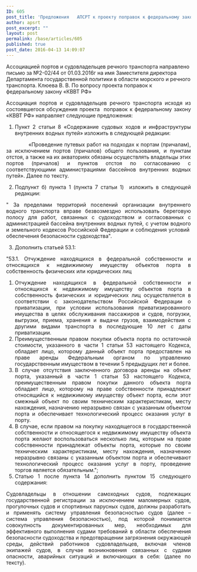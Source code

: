 ```yaml
---
ID: 605
post_title: 'Предложения   АПСРТ к проекту поправок к федеральному закону «КВВТ РФ»'
author: apsrt
post_excerpt: ""
layout: post
permalink: /base/articles/605
published: true
post_date: 2016-04-13 14:09:07
---
```

Ассоциацией портов и судовладельцев речного транспорта направлено письмо за №2-02/44 от 01.03.2016г на имя Заместителя директора Департамента государственной политики в области морского и речного транспорта. Клюева В. В. По вопросу проекта поправок к федеральному закону «КВВТ РФ»
<p style="text-align: justify;">Ассоциация портов и судовладельцев речного транспорта исходя из состоявшегося обсуждения проекта  поправок к федеральному закону «КВВТ РФ» направляет следующие предложения:</p>
<ol style="text-align: justify;">
	<li>Пункт 2 статьи 8 «Содержание судовых ходов и инфраструктуры внутренних водных путей» изложить в следующей редакции:</li>
</ol>
<p style="text-align: justify;">             «Проведение путевых работ на подходах к портам (причалам), за исключением портов (причалов) общего пользования, и пунктам отстоя, а также на их акваториях обязаны осуществлять владельцы этих портов (причалов) и пунктов отстоя по согласованию с соответствующими администрациями бассейнов внутренних водных путей». Далее по тексту.</p>
<ol style="text-align: justify;" start="2">
	<li>Подпункт б) пункта 1 (пункта 7 статьи 1)  изложить в следующей редакции:</li>
</ol>
<p style="text-align: justify;">" За пределами территорий поселений организации внутреннего водного транспорта вправе безвозмездно использовать береговую полосу для работ, связанных с судоходством и согласованных с администрацией бассейна внутренних водных путей, с учетом водного и земельного кодексов Российской Федерации и соблюдения условий  обеспечения безопасности судоходства".</p>
<ol style="text-align: justify;" start="3">
	<li>Дополнить статьей 53.1:</li>
</ol>
<p style="text-align: justify;">"53.1. Отчуждение находящихся в федеральной собственности и относящихся к недвижимому имуществу объектов порта в собственность физических или юридических лиц</p>
<ol style="text-align: justify;">
	<li>Отчуждение находящихся в федеральной собственности и относящихся к недвижимому имуществу объектов порта в собственность физических и юридических лиц осуществляется в соответствии с законодательством Российской Федерации о приватизации, при условии использования приватизированного имущества в целях обслуживания пассажиров и судов, погрузки, выгрузки, приема, хранения и выдачи грузов, взаимодействия с другими видами транспорта в последующие 10 лет с даты приватизации.</li>
	<li>Преимущественным правом покупки объекта порта по остаточной стоимости, указанного в части 1 статьи 53 настоящего Кодекса, обладает лицо, которому данный объект порта предоставлен на праве аренды Федеральным органом по управлению государственным имуществом в течении 5 предыдущих лет и более.</li>
	<li>В случае отсутствия заключенного договора аренды на объект порта, указанный в части 1 статьи 53 настоящего Кодекса, преимущественным правом покупки данного объекта порта обладает лицо, которому на праве собственности принадлежит относящийся к недвижимому имуществу объект порта, если этот смежный объект по своим техническим характеристикам, месту нахождения, назначению неразрывно связан с указанным объектом порта и обеспечивает технологический процесс оказания услуг в порту.</li>
	<li>В случае, если правом на покупку находящегося в государственной собственности и относящегося к недвижимому имуществу объекта порта желают воспользоваться несколько лиц, которым на праве собственности принадлежат объекты порта, которые по своим техническим характеристикам, месту нахождения, назначению неразрывно связаны с указанным объектом порта и обеспечивают технологический процесс оказания услуг в порту, проведение торгов является обязательным.";</li>
	<li>Статью 1 после пункта 14 дополнить пунктом 15 следующего содержания:</li>
</ol>
<p style="text-align: justify;">Судовладельцы в отношении самоходных судов, подлежащих государственной регистрации за исключением маломерных судов, прогулочных судов и спортивных парусных судов, должны разработать и применять систему управления безопасностью судов (далее – система управления безопасностью), под которой понимается совокупность документированных мер, необходимых для эффективного выполнения судами требований в области обеспечения безопасности судоходства и предотвращении загрязнения окружающей среды, действий работников судовладельцев, включая членов экипажей судов, в случае возникновения связанных с судами опасности, аварийных ситуаций и включающих в себя: (далее по тексту).</p>